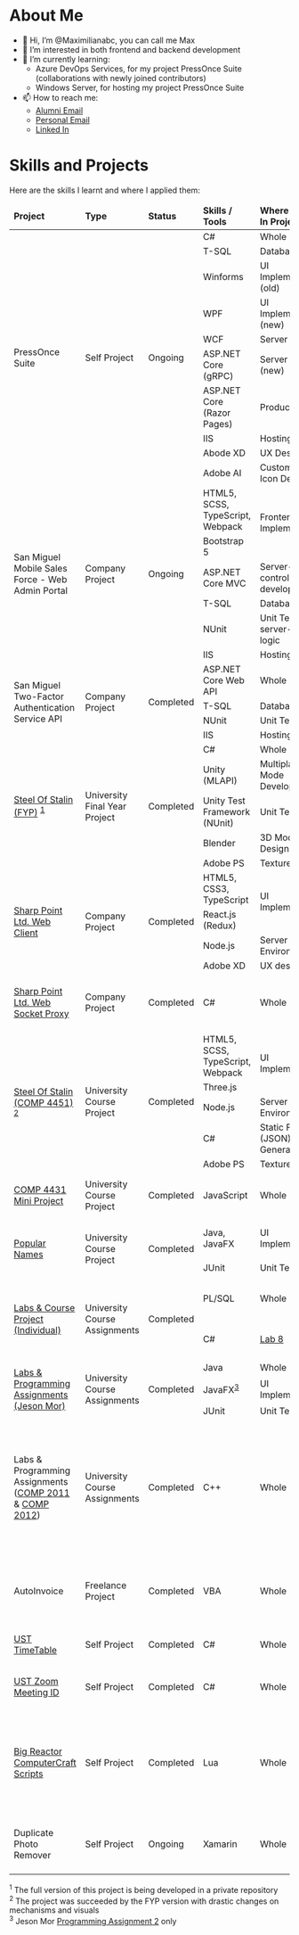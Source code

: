 # About Me

- 👋 Hi, I’m @Maximilianabc, you can call me Max
- 👀 I’m interested in both frontend and backend development
- 🌱 I’m currently learning:
    - Azure DevOps Services, for my project PressOnce Suite (collaborations with newly joined contributors)
    - Windows Server, for hosting my project PressOnce Suite
- 📫 How to reach me: 
	- [Alumni Email](mailto:hmmleung@connect.ust.hk)
	- [Personal Email](mailto:leunghomanmax@rocketmail.com)
	- [Linked In](https://www.linkedin.com/in/ho-man-max-leung-6091b7275/)

# Skills and Projects

Here are the skills I learnt and where I applied them:

<table>
	<thead>
		<tr>
			<td><b>Project</b></td>
			<td><b>Type</b></td>
			<td><b>Status</b></td>
			<td><b>Skills / Tools</b></td>
			<td><b>Where Applied In Project</b></td>
			<td><b>Short Description</b></td>
		</tr>
	</thead>
	<tbody>
<!-- PressOnce Suite-->
		<tr>
			<td rowspan="10">
				<!--<a href="https://github.com/Maximilianabc/PressOnce-Suite">PressOnce Suite</a>-->
				PressOnce Suite
			</td>
			<td rowspan="10">Self Project</td>
			<td rowspan="10">Ongoing</td>
			<td>C#</td>
			<td>Whole Project</td>
			<td rowspan="10">
				A collection of softwares designed for the web browser game called
				<a href="https://www.travian.com/international/game/playerinteraction">Travian Legends</a>
			</td>
		</tr>
		<tr>
			<td>T-SQL</td>
			<td><!--<a href="https://github.com/Maximilianabc/PressOnce-Suite/tree/master/PressOnce%20-%20Database">Database</a>-->Database</td>
		</tr>
		<tr>
			<td>Winforms</td>
			<td>UI Implementations (<!--<a href="https://github.com/Maximilianabc/PressOnce-Suite/tree/master/Old/PressOnce.Automate">old</a>-->old)</td>
		</tr>
		<tr>
			<td>WPF</td>
			<td>UI Implementations (<!--<a href="https://github.com/Maximilianabc/PressOnce-Suite/tree/master/PressOnce.Amalgamate">new</a>-->new)</td>
		</tr>
		<tr>
			<td>WCF</td>
			<td>Server API (<!--<a href="https://github.com/Maximilianabc/PressOnce-Suite/tree/master/Old/PressOnce.Amalgamate%20-%20Server">old</a>-->old)</td>
		</tr>
		<tr>
			<td>ASP.NET Core (gRPC)</td>
			<td>Server API (<!--<a href="https://github.com/Maximilianabc/PressOnce-Suite/tree/master/PressOnce.Services">new</a>-->new)</td>
		</tr>
		<tr>
			<td>ASP.NET Core (Razor Pages)</td>
			<td>
				<!--<a href="https://223.17.124.177/">Product Website</a>
				<sup><a href="#Footnote">1</a></sup>-->Product Website
			</td>
		</tr>
		<tr>
			<td>IIS</td>
			<td>Hosting</td>
		</tr>
		<tr>
			<td>Abode XD</td>
			<td>UX Designs</td>
		</tr>
		<tr>
			<td>Adobe AI</td>
			<td>Custom SVG Icon Designs</td>
		</tr>
<!-- San Miguel Projects -->
		<tr>
			<td rowspan="6">San Miguel Mobile Sales Force - Web Admin Portal</td>
			<td rowspan="6">Company Project</td>
			<td rowspan="6">Ongoing</td>
			<td>HTML5, SCSS, TypeScript, Webpack</td>
			<td rowspan="2">Frontend UI Implementation</td>
			<td rowspan="6">A web portal for sales admin operations like sales data management and report generations</td>
		</tr>
		<tr><td>Bootstrap 5</td></tr>
		<tr>
			<td>ASP.NET Core MVC</td>
			<td>Server-side controller logic development</td>
		</tr>
		<tr>
			<td>T-SQL</td>
			<td>Database</a></td>
		</tr>
		<tr>
			<td>NUnit</td>
			<td>Unit Testing server-side logic</td>
		</tr>
		<tr>
			<td>IIS</td>
			<td>Hosting</td>
		</tr>
		<tr>
			<td rowspan="4">San Miguel Two-Factor Authentication Service API</td>
			<td rowspan="4">Company Project</td>
			<td rowspan="4">Completed</td>
			<td>ASP.NET Core Web API</td>
			<td>Whole Project</td>
			<td rowspan="4">An API for authenticating users with 2FA (TOTP) which consumed by different teams</td>
		</tr>
		<tr>
			<td>T-SQL</td>
			<td>Database</a></td>
		</tr>
		<tr>
			<td>NUnit</td>
			<td>Unit Testing</td>
		</tr>
		<tr>
			<td>IIS</td>
			<td>Hosting</td>
		</tr>
<!-- FYP -->
		<tr>
			<td rowspan="5">
				<a href="https://github.com/Maximilianabc/FYP-Steel-Of-Stalin">Steel Of Stalin (FYP)</a>
				<sup><a href="#Footnote">1</a></sup>
			</td>
			<td rowspan="5">University Final Year Project</td>
			<td rowspan="5">Completed</td>
			<td>C#</td>
			<td>Whole Project</td>
			<td rowspan="5">A 3D remake of the 2D version of the game</td>
		</tr>
		<tr>
			<td>Unity (MLAPI)</td>
			<td>Multiplayer Mode Development</td>
		</tr>
		<tr>
			<td>Unity Test Framework (NUnit)</td>
			<td>Unit Testing</td>
		</tr>
		<tr>
			<td>Blender</td>
			<td>3D Model Designs</td>
		</tr>
		<tr>
			<td>Adobe PS</td>
			<td>Texture Designs</td>
		</tr>
<!-- Internship Projects -->
		<tr>
			<td rowspan="4"><a href="https://github.com/Maximilianabc/Sharp-Point-Ltd-Web-Client">Sharp Point Ltd. Web Client</a></td>
			<td rowspan="4">Company Project</td>
			<td rowspan="4">Completed</td>
			<td>HTML5, CSS3, TypeScript</td>
			<td rowspan="2">UI Implementation</td>
			<td rowspan="4">The web portal for the company's future trading system</td>
		</tr>
		<tr><td>React.js (Redux)</td></tr>
		<tr>
			<td>Node.js</td>
			<td>Server Environment</td>
		</tr>
		<tr>
			<td>Adobe XD</td>
			<td>UX design</td>
		</tr>
		<tr>
			<td><a href="https://github.com/Maximilianabc/Sharp-Point-WebSocket-To-Socket-Proxy">Sharp Point Ltd. Web Socket Proxy</a></td>
			<td>Company Project</td>
			<td>Completed</td>
			<td>C#</td>
			<td>Whole Project</td>
			<td>A simple proxy for bridging web socket (TCP) and backend UDP</td>
		</tr>
<!-- Steel Of Stalin COMP 4451 -->
		<tr>
			<td rowspan="5">
				<a href="https://github.com/Maximilianabc/Course-project-on-threejs-game-comp4451">Steel Of Stalin (COMP 4451)</a>
				<sup><a href="#Footnote">2</sup>
			</td>
			<td rowspan="5">University Course Project</td>
			<td rowspan="5">Completed</td>
			<td>HTML5, SCSS, TypeScript, Webpack</td>
			<td rowspan="2">UI Implementation</td>
			<td rowspan="5">A 2D simulataneous-turn-based strategy game with military theme</td>
		</tr>
		<tr><td>Three.js</td></tr>
		<tr>
			<td>Node.js</td>
			<td>Server Environment</td>
		</tr>
		<tr>
			<td>C#</td>
			<td>Static Files (JSON) Generation</td>
		</tr>
		<tr>
			<td>Adobe PS</td>
			<td>Texture Designs</td>
		</tr>
<!-- COMP 4431 -->
		<tr>
			<td><a href="https://github.com/Maximilianabc/COMP4431-Mini-Project">COMP 4431 Mini Project</a></td>
			<td>University Course Project</td>
			<td>Completed</td>
			<td>JavaScript</td>
			<td>Whole Project</td>
			<td>Implmentation of custom <a href="https://en.wikipedia.org/wiki/Envelope_(music)">AHDSR envelope</a></td>
		</tr>
<!-- COMP 3111 -->
		<tr>
			<td rowspan="2"><a href="https://github.com/Maximilianabc/COMP/tree/master/3111/COMP3111-Fall2020-T04">Popular Names</a></td>
			<td rowspan="2">University Course Project</td>
			<td rowspan="2">Completed</td>
			<td>Java, JavaFX</td>
			<td>UI Implementation</td>
			<td rowspan="2">Group Project for COMP 3111 - Software Engineering</td>
		</tr>
		<tr>
			<td>JUnit</td>
			<td>Unit Testing</td>
		</tr>
<!-- COMP 3311 -->
		<tr>
			<td rowspan="2"><a href="https://github.com/Maximilianabc/COMP/tree/master/3311">Labs & Course Project (Individual)</a></td>
			<td rowspan="2">University Course Assignments</td>
			<td rowspan="2">Completed</td>
			<td>PL/SQL</td>
			<td>Whole Project</td>
			<td rowspan="2">Course Assignments for COMP 3311 - Database Management Systems</td>
		</tr>
		<tr>
			<td>C#</td>
			<td><a href="https://github.com/Maximilianabc/COMP/tree/master/3311/Labs/Lab8Exercise">Lab 8</a></td>
		</tr>
<!-- COMP 3021 -->
		<tr>
			<td rowspan="3"><a href="https://github.com/Maximilianabc/COMP/tree/master/3021">Labs & Programming Assignments (Jeson Mor)</a></td>
			<td rowspan="3">University Course Assignments</td>
			<td rowspan="3">Completed</td>
			<td>Java</td>
			<td>Whole Project</td>
			<td rowspan="3">Course Assignments for COMP 3021 - Java Programming</td>
		</tr>
		<tr>
			<td>JavaFX<sup><a href="#Footnote">3</a></sup></td>
			<td>UI Implementation</td>
		</tr>
		<tr>
			<td>JUnit</td>
			<td>Unit Testing</td>
		</tr>
<!-- COMP 2011 & COMP 2012 -->
		<tr>
			<td>Labs & Programming Assignments 
				(<a href="https://github.com/Maximilianabc/COMP/tree/master/2011">COMP 2011</a> & 
				<a href="https://github.com/Maximilianabc/COMP/tree/master/2012">COMP 2012</a>)
			</td>
			<td>University Course Assignments</td>
			<td>Completed</td>
			<td>C++</td>
			<td>Whole Project</td>
			<td>Course Assignments for <br/> COMP 2011 - Programming with C++ and <br/> COMP 2012 - Object-Oriented Programming and Data Structures</td>
		</tr>
<!-- Freelance -->
		<tr>
			<td>AutoInvoice</td>
			<td>Freelance Project</td>
			<td>Completed</td>
			<td>VBA</td>
			<td>Whole Project</td>
			<td>A small tailor-made Excel plugin for automatic generating invoice</td>
		</tr>
<!-- Small Self Projects -->
		<tr>
			<td><a href="https://github.com/Maximilianabc/UST-TimeTable">UST TimeTable</a></td>
			<td>Self Project</td>
			<td>Completed</td>
			<td>C#</td>
			<td>Whole Project</td>
			<td>A small tool for fetching course timetable</td>
		</tr>
		<tr>
			<td><a href="https://github.com/Maximilianabc/UST-Zoom-Meeting-ID">UST Zoom Meeting ID</a></td>
			<td>Self Project</td>
			<td>Completed</td>
			<td>C#</td>
			<td>Whole Project</td>
			<td>A small tool for fetching course zoom meeting links</td>
		</tr>
		<tr>
			<td><a href="https://github.com/Maximilianabc/Big-Reactor-ComputerCraft-Scripts">Big Reactor ComputerCraft Scripts</a></td>
			<td>Self Project</td>
			<td>Completed</td>
			<td>Lua</td>
			<td>Whole Project</td>
			<td>Some scripts written for controlling 
				<a href="https://www.curseforge.com/minecraft/mc-mods/big-reactors#:~:text=Big%20Reactors%20emphasizes%20the%20construction,Energistics%202%2C%20and%20Minefactory%20Reloaded.">Big Reactors</a> 
				(a mod for <a href="https://www.minecraft.net/en-us/about-minecraft">Minecraft</a>) using 
				<a href="https://www.curseforge.com/minecraft/mc-mods/computercraft">ComputerCraft</a> API
			</td>
		</tr>
		<tr>
			<td>Duplicate Photo Remover</a></td>
			<td>Self Project</td>
			<td>Ongoing</td>
			<td>Xamarin</td>
			<td>Whole Project</td>
			<td>A small tool for removing duplicated Pixiv artworks saved to phones</td>
		</tr>
	</tbody>
</table>

<section id="Footnote">
	<!--<sup>1</sup> Screenshots are available in the <a href="https://github.com/Maximilianabc/PressOnce-Suite/tree/master/PressOnce.Web">repository</a> in case of website unavailability<br/>-->
	<sup>1</sup> The full version of this project is being developed in a private repository<br/>
	<sup>2</sup> The project was succeeded by the FYP version with drastic changes on mechanisms and visuals<br/>
	<sup>3</sup> Jeson Mor <a href="https://github.com/Maximilianabc/COMP/tree/master/3021/Pa2">Programming Assignment 2</a> only
</section>

<!---
Maximilianabc/Maximilianabc is a ✨ special ✨ repository because its `README.md` (this file) appears on your GitHub profile.
You can click the Preview link to take a look at your changes.
--->
